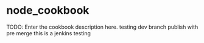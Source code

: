 # node_cookbook

TODO: Enter the cookbook description here.
testing dev branch
publish with pre merge
this is a jenkins testing
